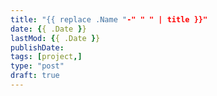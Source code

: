 ```yaml
---
title: "{{ replace .Name "-" " " | title }}"
date: {{ .Date }}
lastMod: {{ .Date }}
publishDate: 
tags: [project,]
type: "post"
draft: true
---
```

